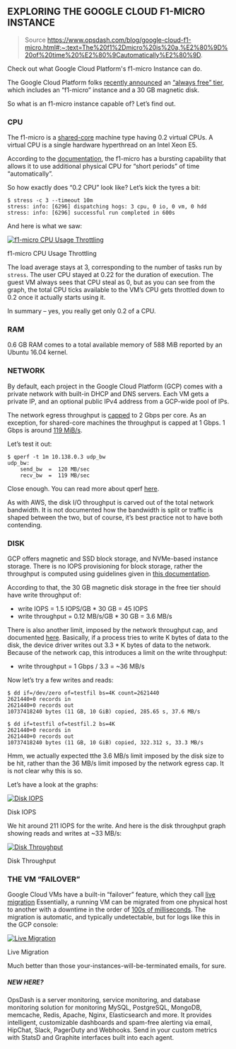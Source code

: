 ## EXPLORING THE GOOGLE CLOUD F1-MICRO INSTANCE

> Source
https://www.opsdash.com/blog/google-cloud-f1-micro.html#:~:text=The%20f1%2Dmicro%20is%20a,%E2%80%9D%20of%20time%20%E2%80%9Cautomatically%E2%80%9D.


Check out what Google Cloud Platform's f1-micro Instance can do.

The Google Cloud Platform folks [recently announced](https://cloudplatform.googleblog.com/2017/03/Google-Cloud-Platform-your-Next-home-in-the-cloud.html) an [“always free” tier](https://cloud.google.com/free/), which includes an “f1-micro” instance and a 30 GB magnetic disk.

So what is an f1-micro instance capable of? Let’s find out.

### CPU

The f1-micro is a [shared-core](https://cloud.google.com/compute/docs/machine-types#sharedcore) machine type having 0.2 virtual CPUs. A virtual CPU is a single hardware hyperthread on an Intel Xeon E5.

According to the [documentation](https://cloud.google.com/compute/docs/machine-types#sharedcore), the f1-micro has a bursting capability that allows it to use additional physical CPU for “short periods” of time “automatically”.

So how exactly does “0.2 CPU” look like? Let’s kick the tyres a bit:

```
$ stress -c 3 --timeout 10m
stress: info: [6296] dispatching hogs: 3 cpu, 0 io, 0 vm, 0 hdd
stress: info: [6296] successful run completed in 600s
```

And here is what we saw:

[![f1-micro CPU Usage Throttling](https://www.opsdash.com/blog/images/f1-micro-cpu-usage.png)](https://www.opsdash.com/blog/images/f1-micro-cpu-usage.png)

f1-micro CPU Usage Throttling



The load average stays at 3, corresponding to the number of tasks run by `stress`. The user CPU stayed at 0.22 for the duration of execution. The guest VM always sees that CPU steal as 0, but as you can see from the graph, the total CPU ticks available to the VM’s CPU gets throttled down to 0.2 once it actually starts using it.

In summary – yes, you really get only 0.2 of a CPU.

### RAM

0.6 GB RAM comes to a total available memory of 588 MiB reported by an Ubuntu 16.04 kernel.

### NETWORK

By default, each project in the Google Cloud Platform (GCP) comes with a private network with built-in DHCP and DNS servers. Each VM gets a private IP, and an optional public IPv4 address from a GCP-wide pool of IPs.

The network egress throughput is [capped](https://cloud.google.com/compute/docs/networks-and-firewalls#egress_throughput_caps) to 2 Gbps per core. As an exception, for shared-core machines the throughput is capped at 1 Gbps. 1 Gbps is around [119 MiB/s](https://www.google.com/?gfe_rd=cr&ei=FL_QWJvrKqjv8wfms5OwCA&gws_rd=cr&fg=1#q=1+gbits/s+to+mib/s&*).

Let’s test it out:

```
$ qperf -t 1m 10.138.0.3 udp_bw
udp_bw:
    send_bw  =  120 MB/sec
    recv_bw  =  119 MB/sec
```

Close enough. You can read more about qperf [here](https://www.opsdash.com/blog/network-performance-linux.html).

As with AWS, the disk I/O throughput is carved out of the total network bandwidth. It is not documented how the bandwidth is split or traffic is shaped between the two, but of course, it’s best practice not to have both contending.

### DISK

GCP offers magnetic and SSD block storage, and NVMe-based instance storage. There is no IOPS provisioning for block storage, rather the throughput is computed using guidelines given in [this documentation](https://cloud.google.com/compute/docs/disks/performance#type_comparison).

According to that, the 30 GB magnetic disk storage in the free tier should have write throughput of:

- write IOPS = 1.5 IOPS/GB * 30 GB = 45 IOPS
- write throughput = 0.12 MB/s/GB * 30 GB = 3.6 MB/s

There is also another limit, imposed by the network throughput cap, and documented [here](https://cloud.google.com/compute/docs/disks/performance#egress_performance_cap). Basically, if a process tries to write K bytes of data to the disk, the device driver writes out 3.3 * K bytes of data to the network. Because of the network cap, this introduces a limit on the write throughput:

- write throughput = 1 Gbps / 3.3 = ~36 MB/s

Now let’s try a few writes and reads:

```
$ dd if=/dev/zero of=testfil bs=4K count=2621440
2621440+0 records in
2621440+0 records out
10737418240 bytes (11 GB, 10 GiB) copied, 285.65 s, 37.6 MB/s

$ dd if=testfil of=testfil.2 bs=4K
2621440+0 records in
2621440+0 records out
10737418240 bytes (11 GB, 10 GiB) copied, 322.312 s, 33.3 MB/s
```

Hmm, we actually expected tthe 3.6 MB/s limit imposed by the disk size to be hit, rather than the 36 MB/s limit imposed by the network egress cap. It is not clear why this is so.

Let’s have a look at the graphs:

[![Disk IOPS](https://www.opsdash.com/blog/images/f1-micro-disk-iops.png)](https://www.opsdash.com/blog/images/f1-micro-disk-iops.png)

Disk IOPS



We hit around 211 IOPS for the write. And here is the disk throughput graph showing reads and writes at ~33 MB/s:

[![Disk Throughput](https://www.opsdash.com/blog/images/f1-micro-disk-throughput.png)](https://www.opsdash.com/blog/images/f1-micro-disk-throughput.png)

Disk Throughput



### THE VM “FAILOVER”

Google Cloud VMs have a built-in “failover” feature, which they call [live migration](https://cloud.google.com/compute/docs/instances/live-migration) Essentially, a running VM can be migrated from one physical host to another with a downtime in the order of [100s of milliseconds](https://cloudplatform.googleblog.com/2016/04/lessons-learned-from-a-year-of-using-live-migration-in-production-on-Google-Cloud.html). The migration is automatic, and typically undetectable, but for logs like this in the GCP console:

[![Live Migration](https://www.opsdash.com/blog/images/google-cloud-live-migration.png)](https://www.opsdash.com/blog/images/google-cloud-live-migration.png)

Live Migration



Much better than those your-instances-will-be-terminated emails, for sure.

##### NEW HERE?

OpsDash is a server monitoring, service monitoring, and database monitoring solution for monitoring MySQL, PostgreSQL, MongoDB, memcache, Redis, Apache, Nginx, Elasticsearch and more. It provides intelligent, customizable dashboards and spam-free alerting via email, HipChat, Slack, PagerDuty and Webhooks. Send in your custom metrics with StatsD and Graphite interfaces built into each agent.
